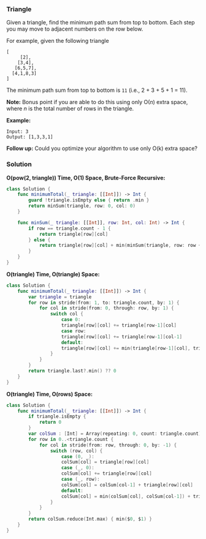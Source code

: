 
### Triangle

Given a triangle, find the minimum path sum from top to bottom. Each step you may move to adjacent numbers on the row below.

For example, given the following triangle
```
[
     [2],
    [3,4],
   [6,5,7],
  [4,1,8,3]
]
```
The minimum path sum from top to bottom is `11` (i.e., 2 + 3 + 5 + 1 = 11).

__Note:__
Bonus point if you are able to do this using only O(*n*) extra space, where *n* is the total number of rows in the triangle.

__Example:__
```
Input: 3
Output: [1,3,3,1]
```
__Follow up:__
Could you optimize your algorithm to use only O(k) extra space?

### Solution
__O(pow(2, triangle)) Time, O(1) Space, Brute-Force Recursive:__
```Swift
class Solution {
    func minimumTotal(_ triangle: [[Int]]) -> Int {
        guard !triangle.isEmpty else { return .min }
        return minSum(triangle, row: 0, col: 0)
    }

    func minSum(_ triangle: [[Int]], row: Int, col: Int) -> Int {
        if row == triangle.count - 1 {
            return triangle[row][col]
        } else {
            return triangle[row][col] + min(minSum(triangle, row: row + 1, col: col), minSum(triangle, row: row + 1, col: col + 1))
        }
    }
}
```
__O(triangle) Time, O(triangle) Space:__
```Swift
class Solution {
    func minimumTotal(_ triangle: [[Int]]) -> Int {
        var triangle = triangle
        for row in stride(from: 1, to: triangle.count, by: 1) {
            for col in stride(from: 0, through: row, by: 1) {
                switch col {
                    case 0:
                    triangle[row][col] += triangle[row-1][col]
                    case row:
                    triangle[row][col] += triangle[row-1][col-1]
                    default:
                    triangle[row][col] += min(triangle[row-1][col], triangle[row-1][col-1])
                }
            }
        }
        return triangle.last?.min() ?? 0
    }
}
```
__O(triangle) Time, O(rows) Space:__
```Swift
class Solution {
    func minimumTotal(_ triangle: [[Int]]) -> Int {
        if triangle.isEmpty {
            return 0
        }
        var colSum : [Int] = Array(repeating: 0, count: triangle.count)
        for row in 0..<triangle.count {
            for col in stride(from: row, through: 0, by: -1) {
                switch (row, col) {
                    case (0, _):
                    colSum[col] = triangle[row][col]
                    case (_, 0):
                    colSum[col] += triangle[row][col]
                    case (_, row):
                    colSum[col] = colSum[col-1] + triangle[row][col]
                    default:
                    colSum[col] = min(colSum[col], colSum[col-1]) + triangle[row][col]
                }
            }
        }
        return colSum.reduce(Int.max) { min($0, $1) }
    }
}
```